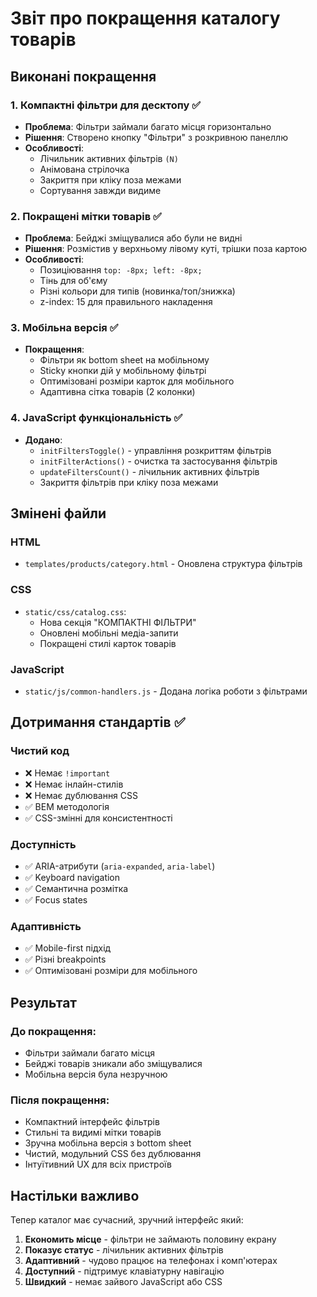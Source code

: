 # Звіт про покращення каталогу товарів

## Виконані покращення

### 1. Компактні фільтри для десктопу ✅
- **Проблема**: Фільтри займали багато місця горизонтально
- **Рішення**: Створено кнопку "Фільтри" з розкривною панеллю
- **Особливості**:
  - Лічильник активних фільтрів `(N)`
  - Анімована стрілочка
  - Закриття при кліку поза межами
  - Сортування завжди видиме

### 2. Покращені мітки товарів ✅
- **Проблема**: Бейджі зміщувалися або були не видні
- **Рішення**: Розмістив у верхньому лівому куті, трішки поза картою
- **Особливості**:
  - Позиціювання `top: -8px; left: -8px;`
  - Тінь для об'єму
  - Різні кольори для типів (новинка/топ/знижка)
  - z-index: 15 для правильного накладення

### 3. Мобільна версія ✅
- **Покращення**:
  - Фільтри як bottom sheet на мобільному
  - Sticky кнопки дій у мобільному фільтрі
  - Оптимізовані розміри карток для мобільного
  - Адаптивна сітка товарів (2 колонки)

### 4. JavaScript функціональність ✅
- **Додано**:
  - `initFiltersToggle()` - управління розкриттям фільтрів
  - `initFilterActions()` - очистка та застосування фільтрів  
  - `updateFiltersCount()` - лічильник активних фільтрів
  - Закриття фільтрів при кліку поза межами

## Змінені файли

### HTML
- `templates/products/category.html` - Оновлена структура фільтрів

### CSS
- `static/css/catalog.css`:
  - Нова секція "КОМПАКТНІ ФІЛЬТРИ"
  - Оновлені мобільні медіа-запити
  - Покращені стилі карток товарів

### JavaScript  
- `static/js/common-handlers.js` - Додана логіка роботи з фільтрами

## Дотримання стандартів ✅

### Чистий код
- ❌ Немає `!important` 
- ❌ Немає інлайн-стилів
- ❌ Немає дублювання CSS
- ✅ BEM методологія
- ✅ CSS-змінні для консистентності

### Доступність
- ✅ ARIA-атрибути (`aria-expanded`, `aria-label`)
- ✅ Keyboard navigation
- ✅ Семантична розмітка
- ✅ Focus states

### Адаптивність
- ✅ Mobile-first підхід
- ✅ Різні breakpoints
- ✅ Оптимізовані розміри для мобільного

## Результат

### До покращення:
- Фільтри займали багато місця
- Бейджі товарів зникали або зміщувалися
- Мобільна версія була незручною

### Після покращення:
- Компактний інтерфейс фільтрів
- Стильні та видимі мітки товарів
- Зручна мобільна версія з bottom sheet
- Чистий, модульний CSS без дублювання
- Інтуїтивний UX для всіх пристроїв

## Настільки важливо

Тепер каталог має сучасний, зручний інтерфейс який:
1. **Економить місце** - фільтри не займають половину екрану
2. **Показує статус** - лічильник активних фільтрів
3. **Адаптивний** - чудово працює на телефонах і комп'ютерах  
4. **Доступний** - підтримує клавіатурну навігацію
5. **Швидкий** - немає зайвого JavaScript або CSS
